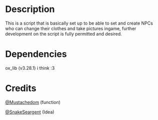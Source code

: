 # Description

This is a script that is basically set up to be able to set and create NPCs who can change their clothes and take pictures ingame, further development on the script is fully permitted and desired.

# Dependencies

ox_lib (v3.28.1) i think :3

# Credits 

[@Mustachedom](https://github.com/Mustachedom/) (function)

[@SnakeSeargent](https://github.com/SnakeSeargent/) (Idea)
